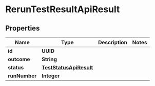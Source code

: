 

# RerunTestResultApiResult


## Properties

| Name | Type | Description | Notes |
|------------ | ------------- | ------------- | -------------|
|**id** | **UUID** |  |  |
|**outcome** | **String** |  |  |
|**status** | [**TestStatusApiResult**](TestStatusApiResult.md) |  |  |
|**runNumber** | **Integer** |  |  |



